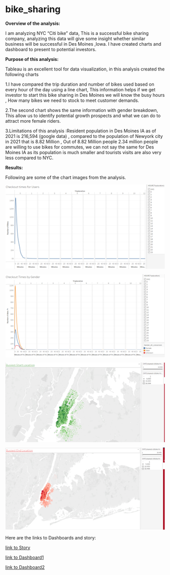 # bike_sharing

**Overview of the analysis:**

I am analyzing NYC “Citi bike” data, This is a successful bike sharing company, analyzing this data will give some insight whether similar business will be successful in Des Moines ,Iowa. I have created charts and dashboard to present to potential investors.

**Purpose of this analysis:**

Tableau is an excellent tool for data visualization, in this analysis created the following charts

1.I have compared the trip duration and number of bikes used based on every hour of the day using a line chart, This information helps if we get investor to start this bike sharing in Des Moines we will know the busy hours , How many bikes we need to stock to meet customer demands.

2.The second chart shows the same information with gender breakdown, This allow us to identify potential growth prospects and what we can do to attract more female riders.

3.Limitations of this analysis :Resident population in Des Moines IA as of 2021 is 216,594 (google data) , compared to the population of Newyork city in 2021 that is 8.82 Million , Out of 8.82 Million people 2.34 million people are willing to use bikes for commutes, we can not say the same for Des Moines IA as its population is much smaller and tourists visits are also very less compared to NYC. 


**Results:** 

Following are some of the chart images from the analysis.

![chart1](images/Chart1.PNG)

![chart2](images/Chart2.PNG)

![chart3](images/Chart3.PNG)

![chart4](images/Chart4.PNG)


Here are the links to Dashboards and story:

[link to Story](https://public.tableau.com/app/profile/sangeetha.venu.gopalan/viz/Mod14_Challenge_16395063197060/NYCbikesharestory)

[link to Dashboard1](https://public.tableau.com/app/profile/sangeetha.venu.gopalan/viz/Mod14_Challenge_Db1/DB1)

[link to Dashboard2](https://public.tableau.com/app/profile/sangeetha.venu.gopalan/viz/Mod14_Challenge_Db2/DB2)